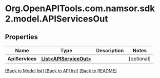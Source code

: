 # Org.OpenAPITools.com.namsor.sdk2.model.APIServicesOut
## Properties

Name | Type | Description | Notes
------------ | ------------- | ------------- | -------------
**ApiServices** | [**List&lt;APIServiceOut&gt;**](APIServiceOut.md) |  | [optional] 

[[Back to Model list]](../README.md#documentation-for-models) [[Back to API list]](../README.md#documentation-for-api-endpoints) [[Back to README]](../README.md)

